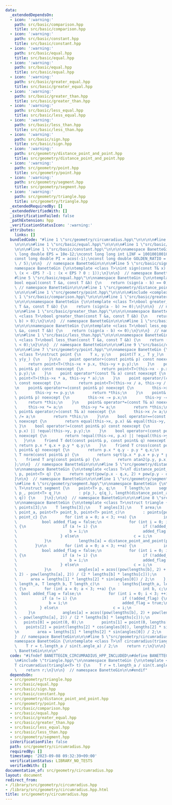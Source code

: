 ```yaml
---
data:
  _extendedDependsOn:
  - icon: ':warning:'
    path: src/basic/comparison.hpp
    title: src/basic/comparison.hpp
  - icon: ':warning:'
    path: src/basic/constant.hpp
    title: src/basic/constant.hpp
  - icon: ':warning:'
    path: src/basic/equal.hpp
    title: src/basic/equal.hpp
  - icon: ':warning:'
    path: src/basic/equal.hpp
    title: src/basic/equal.hpp
  - icon: ':warning:'
    path: src/basic/greater_equal.hpp
    title: src/basic/greater_equal.hpp
  - icon: ':warning:'
    path: src/basic/greater_than.hpp
    title: src/basic/greater_than.hpp
  - icon: ':warning:'
    path: src/basic/less_equal.hpp
    title: src/basic/less_equal.hpp
  - icon: ':warning:'
    path: src/basic/less_than.hpp
    title: src/basic/less_than.hpp
  - icon: ':warning:'
    path: src/basic/sign.hpp
    title: src/basic/sign.hpp
  - icon: ':warning:'
    path: src/geometry/distance_point_and_point.hpp
    title: src/geometry/distance_point_and_point.hpp
  - icon: ':warning:'
    path: src/geometry/point.hpp
    title: src/geometry/point.hpp
  - icon: ':warning:'
    path: src/geometry/segment.hpp
    title: src/geometry/segment.hpp
  - icon: ':warning:'
    path: src/geometry/triangle.hpp
    title: src/geometry/triangle.hpp
  _extendedRequiredBy: []
  _extendedVerifiedWith: []
  _isVerificationFailed: false
  _pathExtension: hpp
  _verificationStatusIcon: ':warning:'
  attributes:
    links: []
  bundledCode: "#line 1 \"src/geometry/circumradius.hpp\"\n\n\n\n#line 1 \"src/geometry/triangle.hpp\"\
    \n\n\n\n#line 1 \"src/basic/equal.hpp\"\n\n\n\n#line 1 \"src/basic/sign.hpp\"\n\
    \n\n\n#line 1 \"src/basic/constant.hpp\"\n\n\n\nnamespace BanetteGin {\n\nconst\
    \ long double EPS = 10e-12;\nconst long long int LINF = 1001001001001001001LL;\n\
    const long double PI = acos(-1);\nconst long double GOLDEN_RATIO = 2 * cos(PI\
    \ / 5);\n\n}  // namespace BanetteGin\n\n\n#line 5 \"src/basic/sign.hpp\"\n\n\
    namespace BanetteGin {\n\ntemplate <class T>\nint sign(const T& x) {\n    return\
    \ (x < -EPS ? -1 : (x < EPS ? 0 : 1));\n}\n\n}  // namespace BanetteGin\n\n\n\
    #line 5 \"src/basic/equal.hpp\"\n\nnamespace BanetteGin {\n\ntemplate <class T>\n\
    bool equal(const T &a, const T &b) {\n    return (sign(a - b) == 0);\n}\n\n} \
    \ // namespace BanetteGin\n\n\n#line 1 \"src/geometry/distance_point_and_point.hpp\"\
    \n\n\n\n#line 1 \"src/geometry/point.hpp\"\n\n\n\n#include <complex>\n\n#line\
    \ 1 \"src/basic/comparison.hpp\"\n\n\n\n#line 1 \"src/basic/greater_equal.hpp\"\
    \n\n\n\nnamespace BanetteGin {\n\ntemplate <class T>\nbool greater_equal(const\
    \ T &a, const T &b) {\n    return (sign(a - b) >= 0);\n}\n\n}  // namespace BanetteGin\n\
    \n\n#line 1 \"src/basic/greater_than.hpp\"\n\n\n\nnamespace BanetteGin {\n\ntemplate\
    \ <class T>\nbool greater_than(const T &a, const T &b) {\n    return (sign(a -\
    \ b) > 0);\n}\n\n}  // namespace BanetteGin\n\n\n#line 1 \"src/basic/less_equal.hpp\"\
    \n\n\n\nnamespace BanetteGin {\n\ntemplate <class T>\nbool less_equal(const T\
    \ &a, const T &b) {\n    return (sign(a - b) <= 0);\n}\n\n}  // namespace BanetteGin\n\
    \n\n#line 1 \"src/basic/less_than.hpp\"\n\n\n\nnamespace BanetteGin {\n\ntemplate\
    \ <class T>\nbool less_than(const T &a, const T &b) {\n    return (sign(a - b)\
    \ < 0);\n}\n\n}  // namespace BanetteGin\n\n\n#line 9 \"src/basic/comparison.hpp\"\
    \n\n\n#line 7 \"src/geometry/point.hpp\"\n\nnamespace BanetteGin {\n\ntemplate\
    \ <class T>\nstruct point {\n    T x, y;\n    point(T x_, T y_)\n        : x(x_),\
    \ y(y_) {\n    }\n\n    point operator+(const point& p) const noexcept {\n   \
    \     return point<T>(this->x + p.x, this->y + p.y);\n    }\n    point operator-(const\
    \ point& p) const noexcept {\n        return point<T>(this->x - p.x, this->y -\
    \ p.y);\n    }\n    point operator*(const T& a) const noexcept {\n        return\
    \ point<T>(this->x * a, this->y * a);\n    }\n    point operator/(const T& a)\
    \ const noexcept {\n        return point<T>(this->x / a, this->y / a);\n    }\n\
    \n    point& operator+=(const point& p) noexcept {\n        this->x += p.x;\n\
    \        this->y += p.y;\n        return *this;\n    }\n    point& operator-=(const\
    \ point& p) noexcept {\n        this->x -= p.x;\n        this->y -= p.y;\n   \
    \     return *this;\n    }\n    point& operator*=(const T& a) noexcept {\n   \
    \     this->x *= a;\n        this->y *= a;\n        return *this;\n    }\n   \
    \ point& operator/=(const T& a) noexcept {\n        this->x /= a;\n        this->y\
    \ /= a;\n        return *this;\n    }\n\n    bool operator==(const point& p) const\
    \ noexcept {\n        return equal(this->x, p.x) && equal(this->y, p.y);\n   \
    \ }\n    bool operator!=(const point& p) const noexcept {\n        return !equal(this->x,\
    \ p.x) || !equal(this->y, p.y);\n    }\n    bool operator<(const point& p) const\
    \ noexcept {\n        return !equal(this->x, p.x) || !equal(this->y, p.y);\n \
    \   }\n\n    friend T dot(const point& p, const point& q) noexcept {\n       \
    \ return p.x * q.x + p.y * q.y;\n    }\n    friend T cross(const point& p, const\
    \ point& q) noexcept {\n        return p.x * q.y - p.y * q.x;\n    }\n    friend\
    \ T norm(const point& p) {\n        return sqrt(p.x * p.x + p.y * p.y);\n    }\n\
    \    friend T arg(const point& p) {\n        return atan2(p.y, p.x);\n    }\n\
    };\n\n}  // namespace BanetteGin\n\n\n#line 5 \"src/geometry/distance_point_and_point.hpp\"\
    \n\nnamespace BanetteGin {\n\ntemplate <class T>\nT distance_point_and_point(point<T>\
    \ p, point<T> q) {\n    return sqrt(pow(p.x - q.x, 2) + pow(p.y - q.y, 2));\n\
    }\n\n}  // namespace BanetteGin\n\n\n#line 1 \"src/geometry/segment.hpp\"\n\n\n\
    \n#line 6 \"src/geometry/segment.hpp\"\n\nnamespace BanetteGin {\n\ntemplate <class\
    \ T>\nstruct segment {\n    point<T> p, q;\n    T length;\n    segment(point<T>\
    \ p_, point<T> q_)\n        : p(p_), q(q_), length(distance_point_and_point(p,\
    \ q)) {\n    }\n};\n\n}  // namespace BanetteGin\n\n\n#line 8 \"src/geometry/triangle.hpp\"\
    \n\nnamespace BanetteGin {\n\ntemplate <class T>\nstruct triangle {\n    point<T>\
    \ points[3];\n    T lengths[3];\n    T angles[3];\n    T area;\n    triangle(point<T>\
    \ point_a, point<T> point_b, point<T> point_c)\n        : points{point_a, point_b,\
    \ point_c} {\n        for (int a = 0; a < 3; ++a) {\n            int b, c;\n \
    \           bool added_flag = false;\n            for (int i = 0; i < 3; ++i)\
    \ {\n                if (a != i) {\n                    if (!added_flag) {\n \
    \                       b = i;\n                        added_flag = true;\n \
    \                   } else\n                        c = i;\n                }\n\
    \            }\n            lengths[a] = distance_point_and_point(points[b], points[c]);\n\
    \        }\n\n        for (int a = 0; a < 3; ++a) {\n            int b, c;\n \
    \           bool added_flag = false;\n            for (int i = 0; i < 3; ++i)\
    \ {\n                if (a != i) {\n                    if (!added_flag) {\n \
    \                       b = i;\n                        added_flag = true;\n \
    \                   } else\n                        c = i;\n                }\n\
    \            }\n            angles[a] = acos((pow(lengths[b], 2) + pow(lengths[c],\
    \ 2) - pow(lengths[a], 2)) / (2 * lengths[b] * lengths[c]));\n        }\n\n  \
    \      area = lengths[1] * lengths[2] * sin(angles[0]) / 2;\n    };\n    triangle(T\
    \ length_a, T length_b, T length_c)\n        : lengths{length_a, length_b, length_c}\
    \ {\n        for (int a = 0; a < 3; ++a) {\n            int b, c;\n          \
    \  bool added_flag = false;\n            for (int i = 0; i < 3; ++i) {\n     \
    \           if (a != i) {\n                    if (!added_flag) {\n          \
    \              b = i;\n                        added_flag = true;\n          \
    \          } else\n                        c = i;\n                }\n       \
    \     }\n            angles[a] = acos((pow(lengths[b], 2) + pow(lengths[c], 2)\
    \ - pow(lengths[a], 2)) / (2 * lengths[b] * lengths[c]));\n        }\n\n     \
    \   points[0] = point(0, 0);\n        points[1] = point(0, lengths[1]);\n    \
    \    points[2] = point(lengths[2] * cos(angles[0]), lengths[2] * sin(angles[0]));\n\
    \n        area = lengths[1] * lengths[2] * sin(angles[0]) / 2;\n    };\n};\n\n\
    }  // namespace BanetteGin\n\n\n#line 5 \"src/geometry/circumradius.hpp\"\n\n\
    namespace BanetteGin {\n\ntemplate <class T>\nT circumradius(triangle<T> t) {\n\
    \    T r = t.length_a / sin(t.angle_a) / 2;\n    return r;\n}\n\n}  // namespace\
    \ BanetteGin\n\n\n"
  code: "#ifndef BANETTEGIN_CIRCUMRADIUS_HPP_INCLUDED\n#define BANETTEGIN_CIRCUMRADIUS_HPP_INCLUDED\n\
    \n#include \"triangle.hpp\"\n\nnamespace BanetteGin {\n\ntemplate <class T>\n\
    T circumradius(triangle<T> t) {\n    T r = t.length_a / sin(t.angle_a) / 2;\n\
    \    return r;\n}\n\n}  // namespace BanetteGin\n\n#endif"
  dependsOn:
  - src/geometry/triangle.hpp
  - src/basic/equal.hpp
  - src/basic/sign.hpp
  - src/basic/constant.hpp
  - src/geometry/distance_point_and_point.hpp
  - src/geometry/point.hpp
  - src/basic/comparison.hpp
  - src/basic/equal.hpp
  - src/basic/greater_equal.hpp
  - src/basic/greater_than.hpp
  - src/basic/less_equal.hpp
  - src/basic/less_than.hpp
  - src/geometry/segment.hpp
  isVerificationFile: false
  path: src/geometry/circumradius.hpp
  requiredBy: []
  timestamp: '2023-09-08 09:32:39+09:00'
  verificationStatus: LIBRARY_NO_TESTS
  verifiedWith: []
documentation_of: src/geometry/circumradius.hpp
layout: document
redirect_from:
- /library/src/geometry/circumradius.hpp
- /library/src/geometry/circumradius.hpp.html
title: src/geometry/circumradius.hpp
---
```

